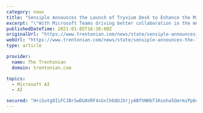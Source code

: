 ```yaml
---
category: news
title: "Sensiple Announces the Launch of Tryvium Desk to Enhance the Microsoft Teams Experience"
excerpt: "\"With Microsoft Teams driving better collaboration in the modern ... high-value products built on trending technologies such as computer vision, cognitive services, big data, and data science. Our continuous effort to align with emerging technologies ..."
publishedDateTime: 2021-01-05T16:36:00Z
originalUrl: "https://www.trentonian.com/news/state/sensiple-announces-the-launch-of-tryvium-desk-to-enhance-the-microsoft-teams-experience/article_7e312eec-0082-56a2-bcdc-bcf77652df43.html"
webUrl: "https://www.trentonian.com/news/state/sensiple-announces-the-launch-of-tryvium-desk-to-enhance-the-microsoft-teams-experience/article_7e312eec-0082-56a2-bcdc-bcf77652df43.html"
type: article

provider:
  name: The Trentonian
  domain: trentonian.com

topics:
  - Microsoft AI
  - AI

secured: "H+iSutg8IiFCJBrSwDUAVRF4sGxlh6QUJXrjyABfVWHbT1Ksoha5GmrmiPp64oaarPOCJ4+WXnXOkZO5KoqBFmLMUVMe+ZIBJaY0u3SgCpmbzH3SCB4UgWK7LeDntSh2PJiBs1Mlt433e0Z/YulCYz1FcxCNtl5zdj7iLJmE+3p31RVClZQaV5KBcrCO+sasngFpKmFswIVSzIv9ovnUg+NCcgnudyxJxaikXn8lwYQNHi9iQiaVYop5vIrBQj9Ebf7OUtBKRKjIpd8UeKVv31BZiiSJ+YuYjygl04OlDn9R+gV1fXgWkSBNDTX4i/8G2E1kYuozB1qbuEnjC7Tlkds4REN0vY+dmKVdkoN4H84=;6z5Pp7+eBSfqIUqfzkC7Vw=="
---
```


